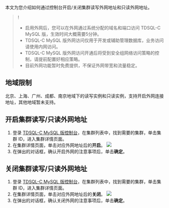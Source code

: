 
本文为您介绍如何通过控制台开启/关闭集群读写外网地址和只读外网地址。
>! 
>- 启用外网后，您可以在外网通过系统分配的域名和端口访问 TDSQL-C MySQL 版，生效时间大概需要5分钟。
>- TDSQL-C MySQL 版外网访问仅用于开发或辅助管理数据库，业务访问请使用内网访问。
>- TDSQL-C MySQL 版外网访问开通后将受到安全组网络访问策略的控制，请提前配置好相应策略。
>- 目前外网功能暂时免费提供，不保证外网带宽和流量稳定。

## 地域限制
北京、上海、广州、成都、南京地域下的读写实例和只读实例，支持开启外网连接地址，其他地域暂未支持。

## 开启集群读写/只读外网地址
1. 登录 [TDSQL-C MySQL 版控制台](https://console.cloud.tencent.com/cynosdb)，在集群列表中，找到需要的集群，单击集群 ID，进入集群详情页面。
2. 在集群详情页面，单击对应外网地址后的**开启**。
![](https://main.qcloudimg.com/raw/fc0ae68f28e87328d16829acba8d5d06.png)
3. 在弹出的对话框，确认开启外网的注意事项后，单击**确定**。

## 关闭集群读写/只读外网地址
1. 登录 [TDSQL-C MySQL 版控制台](https://console.cloud.tencent.com/cynosdb)，在集群列表中，找到需要的集群，单击集群 ID，进入集群详情页面。
2. 在集群详情页面，单击对应外网地址后的**关闭**。
![](https://main.qcloudimg.com/raw/7b50c35de70148f5e4a56a30537a1383.png)
3. 在弹出的对话框，确认关闭外网的注意事项后，单击**确定**。




